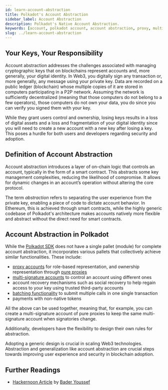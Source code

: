 ```yaml
---
id: learn-account-abstraction
title: Polkadot's Account Abstraction
sidebar_label: Account Abstraction
description: Polkadot's Native Account Abstraction.
keywords: [account, polkadot account, account abstraction, proxy, multisig, batch]
slug: ../learn-account-abstraction
---
```


## Your Keys, Your Responsibility

Account abstraction addresses the challenges associated with managing cryptographic keys that on
blockchains represent accounts and, more generally, your digital identity. In Web3, you digitally
sign any transaction or, more generally, any message using your private key. Data are recorded on a
public ledger (blockchain) whose multiple copies of it are stored in computers participating in a
P2P network. Assuming the network is sufficiently decentralized (meaning that those computers do not
belong to a few operators), those computers do not own your data, you do since you can verify you
signed them with your key.

While they grant users control and ownership, losing keys results in a loss of digital assets and a
loss and fragmentation of your digital identity since you will need to create a new account with a
new key after losing a key. This poses a hurdle for both users and developers regarding security and
adoption.

## Definition of Account Abstraction

Account abstraction introduces a layer of on-chain logic that controls an account, typically in the
form of a smart contract. This abstracts some key management complexities, reducing the likelihood
of compromise. It allows for dynamic changes in an account’s operation without altering the core
protocol.

The term _abstraction_ refers to separating the user experience from the private key, enabling a
piece of code to dictate account behavior. In Ethereum, this is achieved through smart contracts,
while the highly generic codebase of Polkadot's architecture makes accounts natively more flexible
and abstract without the direct need for smart contracts.

## Account Abstraction in Polkadot

While the [Polkadot SDK](https://github.com/paritytech/polkadot-sdk) does not have a single pallet
(module) for complete account abstraction, it incorporates various pallets that collectively achieve
similar functionalities. These include:

- [proxy accounts](./learn-proxies.md) for role-based representation, and ownership representation
  through [pure proxies](./learn-proxies.md#anonymous-proxy-pure-proxy)
- [multi-signature accounts](./learn-account-multisig.md) to control an account using different ones
- account recovery mechanisms such as social recovery to help regain access to your key using
  trusted third-party accounts
- [batching functionality](./learn-balance-transfers.md#batch-transfers) to submit multiple calls in
  one single transaction
- payments with non-native tokens

All the above can be used together, meaning that, for example, you can create a multi-signature
account of pure proxies to keep the same multi-signature account when signatories change.

Additionally, developers have the flexibility to design their own rules for abstraction.

Adopting a generic design is crucial in scaling Web3 technologies. Abstraction and generalization
like account abstraction are crucial steps towards improving user experience and security in
blockchain adoption.

## Further Readings

- [Hackernoon Article](https://hackernoon.com/abstracting-away-account-abstraction-on-polkadot) by
  [Bader Youssef](../general/contributors.md#bader-youssef)
